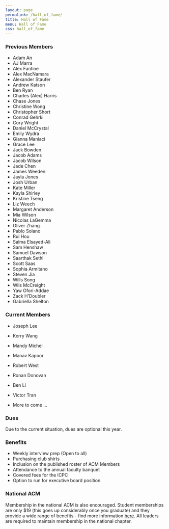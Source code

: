 ```yaml
---
layout: page
permalink: /hall_of_fame/
title: Hall of Fame
menu: Hall of Fame
css: hall_of_fame
---
```

### Previous Members
<div class="prev_members" markdown="1">

* Adam An
* AJ Marra
* Alex Fantine
* Alex MacNamara
* Alexander Staufer
* Andrew Katson
* Ben Ryan
* Charles (Alex) Harris
* Chase Jones
* Christine Wong
* Christopher Short
* Conrad Gehrki
* Cory Wright
* Daniel McCrystal
* Emily Wydra
* Gianna Maniaci
* Grace Lee
* Jack Bowden
* Jacob Adams
* Jacob Wilson
* Jade Chen
* James Weeden
* Jayla Jones
* Josh Urban
* Kate Miller
* Kayla Shirley
* Kristine Tseng
* Liz Weech
* Margaret Anderson
* Mia Wilson
* Nicolas LaGemma
* Oliver Zhang
* Pablo Solano
* Rui Hou
* Salma Elsayed-Ali
* Sam Henshaw
* Samuel Dawson
* Saarthak Sethi
* Scott Saas
* Sophia Armitano
* Steven Jia
* Wills Song
* Wils McCreight
* Yaw Ofori-Addae
* Zack H’Doubler
* Gabriella Shelton 

</div>

### Current Members
* Joseph Lee
* Kerry Wang
* Mandy Michel
* Manav Kapoor
* Robert West
* Ronan Donovan
* Ben Li
* Victor Tran

* More to come ...

### Dues
Due to the current situation, dues are optional this year.

### Benefits
* Weekly interview prep (Open to all)
* Purchasing club shirts
* Inclusion on the published roster of ACM Members
* Attendance to the annual faculty banquet
* Covered fees for the ICPC
* Option to run for executive board position

### National ACM
Membership in the national ACM is also encouraged.
Student memberships are only $19 (this goes up considerably once you graduate)
and they provide a wide range of benefits - find more information
<a href="https://www.acm.org/membership/membership-benefits">here</a>.
All leaders are required to maintain membership in the national chapter.
